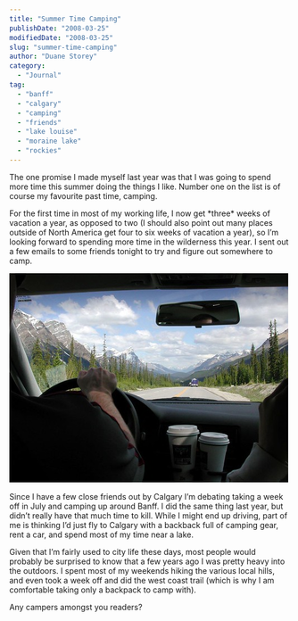 ```yaml
---
title: "Summer Time Camping"
publishDate: "2008-03-25"
modifiedDate: "2008-03-25"
slug: "summer-time-camping"
author: "Duane Storey"
category:
  - "Journal"
tag:
  - "banff"
  - "calgary"
  - "camping"
  - "friends"
  - "lake louise"
  - "moraine lake"
  - "rockies"
---
```


The one promise I made myself last year was that I was going to spend more time this summer doing the things I like. Number one on the list is of course my favourite past time, camping.

For the first time in most of my working life, I now get \*three\* weeks of vacation a year, as opposed to two (I should also point out many places outside of North America get four to six weeks of vacation a year), so I’m looking forward to spending more time in the wilderness this year. I sent out a few emails to some friends tonight to try and figure out somewhere to camp.

![](_images/summer-time-camping-1.jpg)

Since I have a few close friends out by Calgary I’m debating taking a week off in July and camping up around Banff. I did the same thing last year, but didn’t really have that much time to kill. While I might end up driving, part of me is thinking I’d just fly to Calgary with a backback full of camping gear, rent a car, and spend most of my time near a lake.

Given that I’m fairly used to city life these days, most people would probably be surprised to know that a few years ago I was pretty heavy into the outdoors. I spent most of my weekends hiking the various local hills, and even took a week off and did the west coast trail (which is why I am comfortable taking only a backpack to camp with).

Any campers amongst you readers?